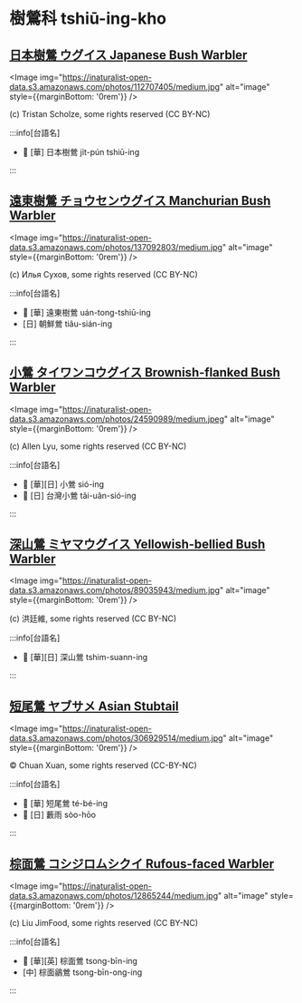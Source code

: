 # 樹鶯科 tshiū-ing-kho

## [日本樹鶯 ウグイス Japanese Bush Warbler](https://ebird.org/species/jabwar)

<Image img="https://inaturalist-open-data.s3.amazonaws.com/photos/112707405/medium.jpg" alt="image" style={{marginBottom: '0rem'}} />

<p className="image-caption">
(c) Tristan Scholze, some rights reserved (CC BY-NC)
</p>

:::info[台語名]

- 🎯 [華] 日本樹鶯 ji̍t-pún tshiū-ing

:::

## [遠東樹鶯 チョウセンウグイス Manchurian Bush Warbler](https://ebird.org/species/manbuw1)

<Image img="https://inaturalist-open-data.s3.amazonaws.com/photos/137092803/medium.jpg" alt="image" style={{marginBottom: '0rem'}} />

<p className="image-caption">
(c) Илья Сухов, some rights reserved (CC BY-NC)
</p>

:::info[台語名]

- 🎯 [華] 遠東樹鶯 uán-tong-tshiū-ing
- [日] 朝鮮鶯 tiâu-sián-ing

:::

## [小鶯 タイワンコウグイス Brownish-flanked Bush Warbler](https://ebird.org/species/bfbwar1)

<Image img="https://inaturalist-open-data.s3.amazonaws.com/photos/24590989/medium.jpeg" alt="image" style={{marginBottom: '0rem'}} />

<p className="image-caption">
(c) Allen Lyu, some rights reserved (CC BY-NC)
</p>

:::info[台語名]

- 🎯 [華][日] 小鶯 sió-ing
- 🎯 [日] 台灣小鶯 tâi-uân-sió-ing

:::

## [深山鶯 ミヤマウグイス Yellowish-bellied Bush Warbler](https://ebird.org/species/ybbwar1)

<Image img="https://inaturalist-open-data.s3.amazonaws.com/photos/89035943/medium.jpg" alt="image" style={{marginBottom: '0rem'}} />

<p className="image-caption">
(c) 洪廷維, some rights reserved (CC BY-NC)
</p>

:::info[台語名]

- 🎯 [華][日] 深山鶯 tshim-suann-ing

:::

## [短尾鶯 ヤブサメ Asian Stubtail](https://ebird.org/species/asistu1)

<Image img="https://inaturalist-open-data.s3.amazonaws.com/photos/306929514/medium.jpg" alt="image" style={{marginBottom: '0rem'}} />

<p className="image-caption">
© Chuan Xuan, some rights reserved (CC-BY-NC)
</p>

:::info[台語名]

- 🎯 [華] 短尾鶯 té-bé-ing
- 🎯 [日] 藪雨 sòo-hōo

:::

## [棕面鶯 コシジロムシクイ Rufous-faced Warbler](https://ebird.org/species/rufwar1)

<Image img="https://inaturalist-open-data.s3.amazonaws.com/photos/12865244/medium.jpg" alt="image" style={{marginBottom: '0rem'}} />

<p className="image-caption">
(c) Liu JimFood, some rights reserved (CC BY-NC)
</p>

:::info[台語名]

- 🎯 [華][英] 棕面鶯 tsong-bīn-ing
- [中] 棕面鶲鶯 tsong-bīn-ong-ing

:::
